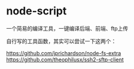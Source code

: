 # node-script

一个简易的编译工具，一键编译后端、前端、ftp上传

自行写的工具函数，其实可以尝试一下这两个：

https://github.com/jprichardson/node-fs-extra
https://github.com/theophilusx/ssh2-sftp-client
